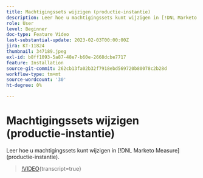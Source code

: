 ```yaml
---
title: Machtigingssets wijzigen (productie-instantie)
description: Leer hoe u machtigingssets kunt wijzigen in [!DNL Marketo Measure] (productie-instantie).
role: User
level: Beginner
doc-type: Feature Video
last-substantial-update: 2023-02-03T00:00:00Z
jira: KT-11824
thumbnail: 347189.jpeg
exl-id: b8ff1093-5a87-48e7-b60e-2668dcbe7717
feature: Installation
source-git-commit: 262cb13fa02b32f7918ebd569720b80078c2b28d
workflow-type: tm+mt
source-wordcount: '30'
ht-degree: 0%

---
```


# Machtigingssets wijzigen (productie-instantie)

Leer hoe u machtigingssets kunt wijzigen in [!DNL Marketo Measure] (productie-instantie).

>[!VIDEO](https://video.tv.adobe.com/v/347189/?learn=on){transcript=true}
